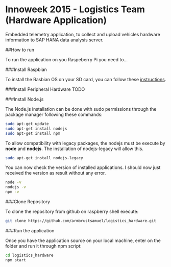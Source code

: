 # Innoweek 2015 - Logistics Team (Hardware Application)

Embedded telemetry application, to collect and upload vehicles hardware information to SAP HANA data analysis server.

##How to run

To run the application on you Raspeberry Pi you need to...

###Install Raspbian

To install the Rasbian OS on your SD card, you can follow these [instructions](https://www.raspberrypi.org/documentation/installation/installing-images/).


###Install Peripheral Hardware
TODO

###Install Node.js

The Node.js installation can be done with sudo permissions through the package manager following these commands:

```sh
sudo apt-get update
sudo apt-get install nodejs
sudo apt-get install npm
```

To allow compatibility with legacy packages, the nodejs must be execute by **node** and **nodejs**.
The installation of nodejs-legacy will allow this.

```sh
sudo apt-get install nodejs-legacy
```

You can now check the version of installed applications.
I should now just received the version as result without any error.

```sh
node -v
nodejs -v
npm -v
```

###Clone Repository

To clone the repository from github on raspberry shell execute:
```sh
git clone https://github.com/armbrustsamuel/logistics_hardware.git
```

###Run the application

Once you have the application source on your local machine, enter on the folder and run it through npm script:

```sh
cd logistics_hardware
npm start
```